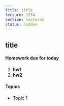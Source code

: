 ```yaml
---
title: title
lecture: 1234
section: lectures
status: hidden
---
```


## title

#### Homework due for today

1. **hw1**
1. **hw2**

#### Topics

* Topic 1
